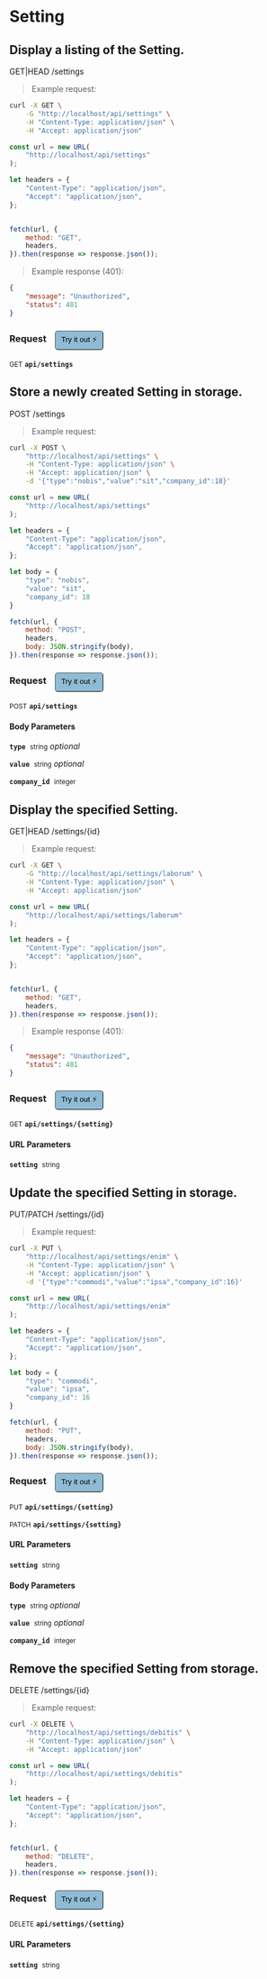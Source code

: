 # Setting


## Display a listing of the Setting.


GET|HEAD /settings

> Example request:

```bash
curl -X GET \
    -G "http://localhost/api/settings" \
    -H "Content-Type: application/json" \
    -H "Accept: application/json"
```

```javascript
const url = new URL(
    "http://localhost/api/settings"
);

let headers = {
    "Content-Type": "application/json",
    "Accept": "application/json",
};


fetch(url, {
    method: "GET",
    headers,
}).then(response => response.json());
```


> Example response (401):

```json
{
    "message": "Unauthorized",
    "status": 401
}
```
<div id="execution-results-GETapi-settings" hidden>
    <blockquote>Received response<span id="execution-response-status-GETapi-settings"></span>:</blockquote>
    <pre class="json"><code id="execution-response-content-GETapi-settings"></code></pre>
</div>
<div id="execution-error-GETapi-settings" hidden>
    <blockquote>Request failed with error:</blockquote>
    <pre><code id="execution-error-message-GETapi-settings"></code></pre>
</div>
<form id="form-GETapi-settings" data-method="GET" data-path="api/settings" data-authed="0" data-hasfiles="0" data-headers='{"Content-Type":"application\/json","Accept":"application\/json"}' onsubmit="event.preventDefault(); executeTryOut('GETapi-settings', this);">
<h3>
    Request&nbsp;&nbsp;&nbsp;
        <button type="button" style="background-color: #8fbcd4; padding: 5px 10px; border-radius: 5px; border-width: thin;" id="btn-tryout-GETapi-settings" onclick="tryItOut('GETapi-settings');">Try it out ⚡</button>
    <button type="button" style="background-color: #c97a7e; padding: 5px 10px; border-radius: 5px; border-width: thin;" id="btn-canceltryout-GETapi-settings" onclick="cancelTryOut('GETapi-settings');" hidden>Cancel</button>&nbsp;&nbsp;
    <button type="submit" style="background-color: #6ac174; padding: 5px 10px; border-radius: 5px; border-width: thin;" id="btn-executetryout-GETapi-settings" hidden>Send Request 💥</button>
    </h3>
<p>
<small class="badge badge-green">GET</small>
 <b><code>api/settings</code></b>
</p>
</form>


## Store a newly created Setting in storage.


POST /settings

> Example request:

```bash
curl -X POST \
    "http://localhost/api/settings" \
    -H "Content-Type: application/json" \
    -H "Accept: application/json" \
    -d '{"type":"nobis","value":"sit","company_id":18}'

```

```javascript
const url = new URL(
    "http://localhost/api/settings"
);

let headers = {
    "Content-Type": "application/json",
    "Accept": "application/json",
};

let body = {
    "type": "nobis",
    "value": "sit",
    "company_id": 18
}

fetch(url, {
    method: "POST",
    headers,
    body: JSON.stringify(body),
}).then(response => response.json());
```


<div id="execution-results-POSTapi-settings" hidden>
    <blockquote>Received response<span id="execution-response-status-POSTapi-settings"></span>:</blockquote>
    <pre class="json"><code id="execution-response-content-POSTapi-settings"></code></pre>
</div>
<div id="execution-error-POSTapi-settings" hidden>
    <blockquote>Request failed with error:</blockquote>
    <pre><code id="execution-error-message-POSTapi-settings"></code></pre>
</div>
<form id="form-POSTapi-settings" data-method="POST" data-path="api/settings" data-authed="0" data-hasfiles="0" data-headers='{"Content-Type":"application\/json","Accept":"application\/json"}' onsubmit="event.preventDefault(); executeTryOut('POSTapi-settings', this);">
<h3>
    Request&nbsp;&nbsp;&nbsp;
        <button type="button" style="background-color: #8fbcd4; padding: 5px 10px; border-radius: 5px; border-width: thin;" id="btn-tryout-POSTapi-settings" onclick="tryItOut('POSTapi-settings');">Try it out ⚡</button>
    <button type="button" style="background-color: #c97a7e; padding: 5px 10px; border-radius: 5px; border-width: thin;" id="btn-canceltryout-POSTapi-settings" onclick="cancelTryOut('POSTapi-settings');" hidden>Cancel</button>&nbsp;&nbsp;
    <button type="submit" style="background-color: #6ac174; padding: 5px 10px; border-radius: 5px; border-width: thin;" id="btn-executetryout-POSTapi-settings" hidden>Send Request 💥</button>
    </h3>
<p>
<small class="badge badge-black">POST</small>
 <b><code>api/settings</code></b>
</p>
<h4 class="fancy-heading-panel"><b>Body Parameters</b></h4>
<p>
<b><code>type</code></b>&nbsp;&nbsp;<small>string</small>     <i>optional</i> &nbsp;
<input type="text" name="type" data-endpoint="POSTapi-settings" data-component="body"  hidden>
<br>
</p>
<p>
<b><code>value</code></b>&nbsp;&nbsp;<small>string</small>     <i>optional</i> &nbsp;
<input type="text" name="value" data-endpoint="POSTapi-settings" data-component="body"  hidden>
<br>
</p>
<p>
<b><code>company_id</code></b>&nbsp;&nbsp;<small>integer</small>  &nbsp;
<input type="number" name="company_id" data-endpoint="POSTapi-settings" data-component="body" required  hidden>
<br>
</p>

</form>


## Display the specified Setting.


GET|HEAD /settings/{id}

> Example request:

```bash
curl -X GET \
    -G "http://localhost/api/settings/laborum" \
    -H "Content-Type: application/json" \
    -H "Accept: application/json"
```

```javascript
const url = new URL(
    "http://localhost/api/settings/laborum"
);

let headers = {
    "Content-Type": "application/json",
    "Accept": "application/json",
};


fetch(url, {
    method: "GET",
    headers,
}).then(response => response.json());
```


> Example response (401):

```json
{
    "message": "Unauthorized",
    "status": 401
}
```
<div id="execution-results-GETapi-settings--setting-" hidden>
    <blockquote>Received response<span id="execution-response-status-GETapi-settings--setting-"></span>:</blockquote>
    <pre class="json"><code id="execution-response-content-GETapi-settings--setting-"></code></pre>
</div>
<div id="execution-error-GETapi-settings--setting-" hidden>
    <blockquote>Request failed with error:</blockquote>
    <pre><code id="execution-error-message-GETapi-settings--setting-"></code></pre>
</div>
<form id="form-GETapi-settings--setting-" data-method="GET" data-path="api/settings/{setting}" data-authed="0" data-hasfiles="0" data-headers='{"Content-Type":"application\/json","Accept":"application\/json"}' onsubmit="event.preventDefault(); executeTryOut('GETapi-settings--setting-', this);">
<h3>
    Request&nbsp;&nbsp;&nbsp;
        <button type="button" style="background-color: #8fbcd4; padding: 5px 10px; border-radius: 5px; border-width: thin;" id="btn-tryout-GETapi-settings--setting-" onclick="tryItOut('GETapi-settings--setting-');">Try it out ⚡</button>
    <button type="button" style="background-color: #c97a7e; padding: 5px 10px; border-radius: 5px; border-width: thin;" id="btn-canceltryout-GETapi-settings--setting-" onclick="cancelTryOut('GETapi-settings--setting-');" hidden>Cancel</button>&nbsp;&nbsp;
    <button type="submit" style="background-color: #6ac174; padding: 5px 10px; border-radius: 5px; border-width: thin;" id="btn-executetryout-GETapi-settings--setting-" hidden>Send Request 💥</button>
    </h3>
<p>
<small class="badge badge-green">GET</small>
 <b><code>api/settings/{setting}</code></b>
</p>
<h4 class="fancy-heading-panel"><b>URL Parameters</b></h4>
<p>
<b><code>setting</code></b>&nbsp;&nbsp;<small>string</small>  &nbsp;
<input type="text" name="setting" data-endpoint="GETapi-settings--setting-" data-component="url" required  hidden>
<br>
</p>
</form>


## Update the specified Setting in storage.


PUT/PATCH /settings/{id}

> Example request:

```bash
curl -X PUT \
    "http://localhost/api/settings/enim" \
    -H "Content-Type: application/json" \
    -H "Accept: application/json" \
    -d '{"type":"commodi","value":"ipsa","company_id":16}'

```

```javascript
const url = new URL(
    "http://localhost/api/settings/enim"
);

let headers = {
    "Content-Type": "application/json",
    "Accept": "application/json",
};

let body = {
    "type": "commodi",
    "value": "ipsa",
    "company_id": 16
}

fetch(url, {
    method: "PUT",
    headers,
    body: JSON.stringify(body),
}).then(response => response.json());
```


<div id="execution-results-PUTapi-settings--setting-" hidden>
    <blockquote>Received response<span id="execution-response-status-PUTapi-settings--setting-"></span>:</blockquote>
    <pre class="json"><code id="execution-response-content-PUTapi-settings--setting-"></code></pre>
</div>
<div id="execution-error-PUTapi-settings--setting-" hidden>
    <blockquote>Request failed with error:</blockquote>
    <pre><code id="execution-error-message-PUTapi-settings--setting-"></code></pre>
</div>
<form id="form-PUTapi-settings--setting-" data-method="PUT" data-path="api/settings/{setting}" data-authed="0" data-hasfiles="0" data-headers='{"Content-Type":"application\/json","Accept":"application\/json"}' onsubmit="event.preventDefault(); executeTryOut('PUTapi-settings--setting-', this);">
<h3>
    Request&nbsp;&nbsp;&nbsp;
        <button type="button" style="background-color: #8fbcd4; padding: 5px 10px; border-radius: 5px; border-width: thin;" id="btn-tryout-PUTapi-settings--setting-" onclick="tryItOut('PUTapi-settings--setting-');">Try it out ⚡</button>
    <button type="button" style="background-color: #c97a7e; padding: 5px 10px; border-radius: 5px; border-width: thin;" id="btn-canceltryout-PUTapi-settings--setting-" onclick="cancelTryOut('PUTapi-settings--setting-');" hidden>Cancel</button>&nbsp;&nbsp;
    <button type="submit" style="background-color: #6ac174; padding: 5px 10px; border-radius: 5px; border-width: thin;" id="btn-executetryout-PUTapi-settings--setting-" hidden>Send Request 💥</button>
    </h3>
<p>
<small class="badge badge-darkblue">PUT</small>
 <b><code>api/settings/{setting}</code></b>
</p>
<p>
<small class="badge badge-purple">PATCH</small>
 <b><code>api/settings/{setting}</code></b>
</p>
<h4 class="fancy-heading-panel"><b>URL Parameters</b></h4>
<p>
<b><code>setting</code></b>&nbsp;&nbsp;<small>string</small>  &nbsp;
<input type="text" name="setting" data-endpoint="PUTapi-settings--setting-" data-component="url" required  hidden>
<br>
</p>
<h4 class="fancy-heading-panel"><b>Body Parameters</b></h4>
<p>
<b><code>type</code></b>&nbsp;&nbsp;<small>string</small>     <i>optional</i> &nbsp;
<input type="text" name="type" data-endpoint="PUTapi-settings--setting-" data-component="body"  hidden>
<br>
</p>
<p>
<b><code>value</code></b>&nbsp;&nbsp;<small>string</small>     <i>optional</i> &nbsp;
<input type="text" name="value" data-endpoint="PUTapi-settings--setting-" data-component="body"  hidden>
<br>
</p>
<p>
<b><code>company_id</code></b>&nbsp;&nbsp;<small>integer</small>  &nbsp;
<input type="number" name="company_id" data-endpoint="PUTapi-settings--setting-" data-component="body" required  hidden>
<br>
</p>

</form>


## Remove the specified Setting from storage.


DELETE /settings/{id}

> Example request:

```bash
curl -X DELETE \
    "http://localhost/api/settings/debitis" \
    -H "Content-Type: application/json" \
    -H "Accept: application/json"
```

```javascript
const url = new URL(
    "http://localhost/api/settings/debitis"
);

let headers = {
    "Content-Type": "application/json",
    "Accept": "application/json",
};


fetch(url, {
    method: "DELETE",
    headers,
}).then(response => response.json());
```


<div id="execution-results-DELETEapi-settings--setting-" hidden>
    <blockquote>Received response<span id="execution-response-status-DELETEapi-settings--setting-"></span>:</blockquote>
    <pre class="json"><code id="execution-response-content-DELETEapi-settings--setting-"></code></pre>
</div>
<div id="execution-error-DELETEapi-settings--setting-" hidden>
    <blockquote>Request failed with error:</blockquote>
    <pre><code id="execution-error-message-DELETEapi-settings--setting-"></code></pre>
</div>
<form id="form-DELETEapi-settings--setting-" data-method="DELETE" data-path="api/settings/{setting}" data-authed="0" data-hasfiles="0" data-headers='{"Content-Type":"application\/json","Accept":"application\/json"}' onsubmit="event.preventDefault(); executeTryOut('DELETEapi-settings--setting-', this);">
<h3>
    Request&nbsp;&nbsp;&nbsp;
        <button type="button" style="background-color: #8fbcd4; padding: 5px 10px; border-radius: 5px; border-width: thin;" id="btn-tryout-DELETEapi-settings--setting-" onclick="tryItOut('DELETEapi-settings--setting-');">Try it out ⚡</button>
    <button type="button" style="background-color: #c97a7e; padding: 5px 10px; border-radius: 5px; border-width: thin;" id="btn-canceltryout-DELETEapi-settings--setting-" onclick="cancelTryOut('DELETEapi-settings--setting-');" hidden>Cancel</button>&nbsp;&nbsp;
    <button type="submit" style="background-color: #6ac174; padding: 5px 10px; border-radius: 5px; border-width: thin;" id="btn-executetryout-DELETEapi-settings--setting-" hidden>Send Request 💥</button>
    </h3>
<p>
<small class="badge badge-red">DELETE</small>
 <b><code>api/settings/{setting}</code></b>
</p>
<h4 class="fancy-heading-panel"><b>URL Parameters</b></h4>
<p>
<b><code>setting</code></b>&nbsp;&nbsp;<small>string</small>  &nbsp;
<input type="text" name="setting" data-endpoint="DELETEapi-settings--setting-" data-component="url" required  hidden>
<br>
</p>
</form>




